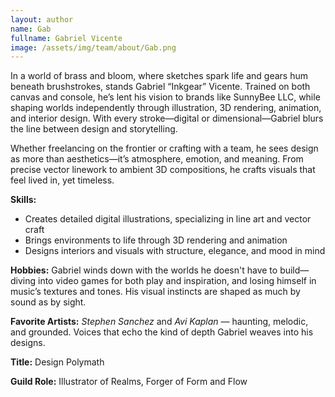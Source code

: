 ```yaml
---
layout: author
name: Gab
fullname: Gabriel Vicente
image: /assets/img/team/about/Gab.png
---
```

In a world of brass and bloom, where sketches spark life and gears hum beneath brushstrokes, stands Gabriel “Inkgear” Vicente. Trained on both canvas and console, he’s lent his vision to brands like SunnyBee LLC, while shaping worlds independently through illustration, 3D rendering, animation, and interior design. With every stroke—digital or dimensional—Gabriel blurs the line between design and storytelling.

Whether freelancing on the frontier or crafting with a team, he sees design as more than aesthetics—it’s atmosphere, emotion, and meaning. From precise vector linework to ambient 3D compositions, he crafts visuals that feel lived in, yet timeless.

**Skills:**

 - Creates detailed digital illustrations, specializing in line art and vector craft
 - Brings environments to life through 3D rendering and animation
 - Designs interiors and visuals with structure, elegance, and mood in mind

**Hobbies:**
Gabriel winds down with the worlds he doesn't have to build—diving into video games for both play and inspiration, and losing himself in music’s textures and tones. His visual instincts are shaped as much by sound as by sight.

**Favorite Artists:**
*Stephen Sanchez* and *Avi Kaplan* — haunting, melodic, and grounded. Voices that echo the kind of depth Gabriel weaves into his designs.


<!--split-->

**Title:** Design Polymath

**Guild Role:** Illustrator of Realms, Forger of Form and Flow




